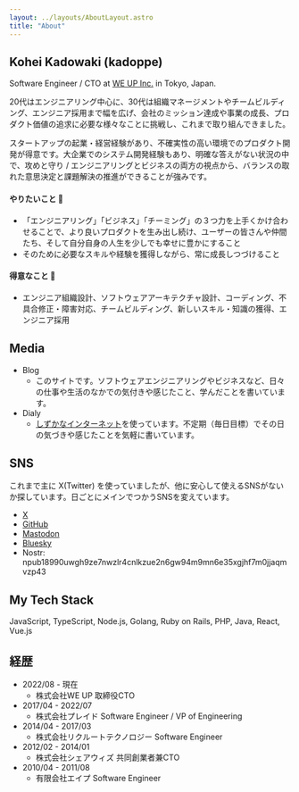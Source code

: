 ```yaml
---
layout: ../layouts/AboutLayout.astro
title: "About"
---
```


## Kohei Kadowaki (kadoppe)

Software Engineer / CTO at [WE UP Inc.](https://corp.weup.jp/) in Tokyo, Japan.

20代はエンジニアリング中心に、30代は組織マネージメントやチームビルディング、エンジニア採用まで幅を広げ、会社のミッション達成や事業の成長、プロダクト価値の追求に必要な様々なことに挑戦し、これまで取り組んできました。

スタートアップの起業・経営経験があり、不確実性の高い環境でのプロダクト開発が得意です。大企業でのシステム開発経験もあり、明確な答えがない状況の中で、攻めと守り / エンジニアリングとビジネスの両方の視点から、バランスの取れた意思決定と課題解決の推進ができることが強みです。

#### やりたいこと 🌟

- 「エンジニアリング」「ビジネス」「チーミング」の３つ力を上手くかけ合わせることで、より良いプロダクトを生み出し続け、ユーザーの皆さんや仲間たち、そして自分自身の人生を少しでも幸せに豊かにすること
- そのために必要なスキルや経験を獲得しながら、常に成長しつづけること

#### 得意なこと 🙆

- エンジニア組織設計、ソフトウェアアーキテクチャ設計、コーディング、不具合修正・障害対応、チームビルディング、新しいスキル・知識の獲得、エンジニア採用

## Media

- Blog
  - このサイトです。ソフトウェアエンジニアリングやビジネスなど、日々の仕事や生活のなかでの気付きや感じたこと、学んだことを書いています。
- Dialy
  - [しずかなインターネット](https://sizu.me/kadoppe/posts/t8bv0if81245)を使っています。不定期（毎日目標）でその日の気づきや感じたことを気軽に書いています。

## SNS

これまで主に X(Twitter) を使っていましたが、他に安心して使えるSNSがないか探しています。日ごとにメインでつかうSNSを変えています。

- [X](https://x.com/kadoppe)
- [GitHub](https://github.com/kadoppe)
- [Mastodon](https://mastodon.social/@kadoppe)
- [Bluesky](https://bsky.app/about/kadoppe.com)
- Nostr: npub18990uwgh9ze7nwzlr4cnlkzue2n6gw94m9mn6e35xgjhf7m0jjaqmvzp43

## My Tech Stack

JavaScript, TypeScript, Node.js, Golang, Ruby on Rails, PHP, Java, React, Vue.js

## 経歴

- 2022/08 - 現在
  - 株式会社WE UP 取締役CTO
- 2017/04 - 2022/07
  - 株式会社プレイド Software Engineer / VP of Engineering
- 2014/04 - 2017/03
  - 株式会社リクルートテクノロジー Software Engineer
- 2012/02 - 2014/01
  - 株式会社シェアウィズ 共同創業者兼CTO
- 2010/04 - 2011/08
  - 有限会社エイプ Software Engineer
